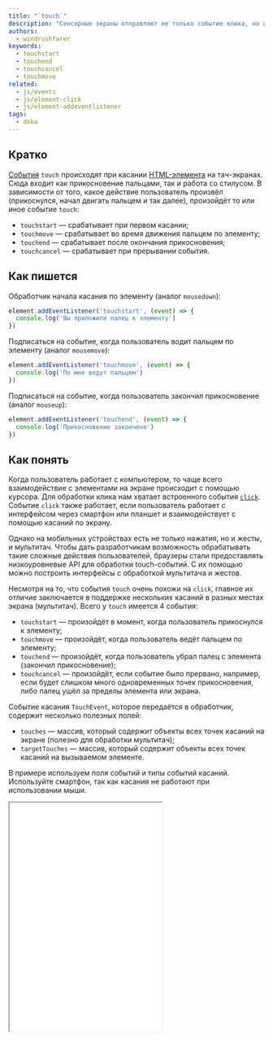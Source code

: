 ```yaml
---
title: "`touch`"
description: "Сенсорные экраны отправляют не только событие клика, но и собственное — `touch`."
authors:
  - windrushfarer
keywords:
  - touchstart
  - touchend
  - touchcancel
  - touchmove
related:
  - js/events
  - js/element-click
  - js/element-addeventlistener
tags:
  - doka
---
```


## Кратко

[События](/js/events/) `touch` происходят при касании [HTML-элемента](/js/element/) на тач-экранах. Сюда входит как прикосновение пальцами, так и работа со стилусом. В зависимости от того, какое действие пользователь произвёл (прикоснулся, начал двигать пальцем и так далее), произойдёт то или иное событие `touch`:

- `touchstart` — срабатывает при первом касании;
- `touchmove` — срабатывает во время движения пальцем по элементу;
- `touchend` — срабатывает после окончания прикосновения;
- `touchcancel` — срабатывает при прерывании события.

## Как пишется

Обработчик начала касания по элементу (аналог `mousedown`):

```js
element.addEventListener('touchstart', (event) => {
  console.log('Вы приложили палец к элементу')
})
```

Подписаться на событие, когда пользователь водит пальцем по элементу (аналог `mousemove`):

```js
element.addEventListener('touchmove', (event) => {
  console.log('По мне ведут пальцем')
})
```

Подписаться на событие, когда пользователь закончил прикосновение (аналог `mouseup`):

```js
element.addEventListener('touchend', (event) => {
  console.log('Прикосновение закончено')
})
```

## Как понять

Когда пользователь работает с компьютером, то чаще всего взаимодействие с элементами на экране происходит с помощью курсора. Для обработки клика нам хватает встроенного события [`click`](/js/element-click/). Событие `click` также работает, если пользователь работает с интерфейсом через смартфон или планшет и взаимодействует с помощью касаний по экрану.

Однако на мобильных устройствах есть не только нажатия, но и жесты, и мультитач. Чтобы дать разработчикам возможность обрабатывать такие сложные действия пользователей, браузеры стали предоставлять низкоуровневые API для обработки touch-событий. С их помощью можно построить интерфейсы с обработкой мультитача и жестов.

Несмотря на то, что события `touch` очень похожи на `click`, главное их отличие заключается в поддержке нескольких касаний в разных местах экрана (мультитач). Всего у `touch` имеется 4 события:

- `touchstart` — произойдёт в момент, когда пользователь прикоснулся к элементу;
- `touchmove` — произойдёт, когда пользователь ведёт пальцем по элементу;
- `touchend` — произойдёт, когда пользователь убрал палец с элемента (закончил прикосновение);
- `touchcancel` — произойдёт, если событие было прервано, например, если будет слишком много одновременных точек прикосновения, либо палец ушёл за пределы элемента или экрана.

Событие касания `TouchEvent`, которое передаётся в обработчик, содержит несколько полезных полей:

- `touches` — массив, который содержит объекты всех точек касаний на экране (полезно для обработки мультитач);
- `targetTouches` — массив, который содержит объекты всех точек касаний на вызываемом элементе.

В примере используем поля событий и типы событий касаний. Используйте смартфон, так как касания не работают при использовании мыши.

<iframe title="Рисуем касаниями" src="demos/drawing/" height="450"></iframe>
